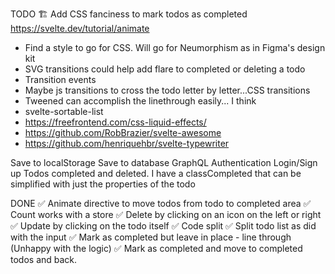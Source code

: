 TODO
🏗 Add CSS fanciness to mark todos as completed https://svelte.dev/tutorial/animate

- Find a style to go for CSS. Will go for Neumorphism as in Figma's design kit
- SVG transitions could help add flare to completed or deleting a todo
- Transition events
- Maybe js transitions to cross the todo letter by letter...CSS transitions
- Tweened can accomplish the linethrough easily... I think
- svelte-sortable-list
- https://freefrontend.com/css-liquid-effects/
- https://github.com/RobBrazier/svelte-awesome
- https://github.com/henriquehbr/svelte-typewriter

Save to localStorage
Save to database
GraphQL
Authentication Login/Sign up
Todos completed and deleted. I have a classCompleted that can be simplified with just the properties of the todo

DONE
✅ Animate directive to move todos from todo to completed area
✅ Count works with a store
✅ Delete by clicking on an icon on the left or right
✅ Update by clicking on the todo itself
✅ Code split
✅ Split todo list as did with the input
✅ Mark as completed but leave in place - line through (Unhappy with the logic)
✅ Mark as completed and move to completed todos and back.
